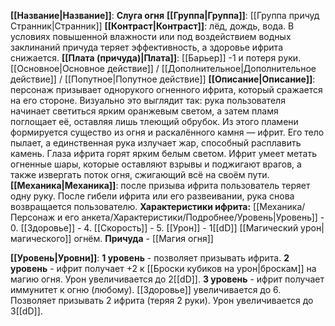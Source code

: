 **[[Название|Название]]**: **Слуга огня**
**[[Группа|Группа]]**: [[Группа причуд Странник|Странник]] 
**[[Контраст|Контраст]]**: лёд, дождь, вода. В условиях повышенной влажности или под воздействием водных заклинаний причуда теряет эффективность, а здоровье ифрита снижается.
**[[Плата (причуда)|Плата]]**: [[Барьер]] -1 и потеря руки. [[Основное|Основное действие]] / [[Дополнительное|Дополнительное действие]] / [[Попутное|Попутное действие]]
**[[Описание|Описание]]**: персонаж призывает однорукого огненного ифрита, который сражается на его стороне. Визуально это выглядит так: рука пользователя начинает светиться ярким оранжевым светом, а затем пламя поглощает её, оставляя лишь тлеющий обрубок. Из этого пламени формируется существо из огня и раскалённого камня — ифрит. Его тело пылает, а единственная рука излучает жар, способный расплавить камень. Глаза ифрита горят ярким белым светом. Ифрит умеет метать огненные шары, которые оставляют взрывы и поджигают врагов, а также извергать поток огня, сжигающий всё на своём пути.
**[[Механика|Механика]]**: после призыва ифрита пользователь теряет одну руку. После гибели ифрита или его развеивании, рука снова возвращается пользователю.
**Характеристики ифрита:**
[[Механика/Персонаж и его анкета/Характеристики/Подробнее/Уровень|Уровень]] - 0.
[[Здоровье]] - 4.
[[Скорость]] - 5.
[[Урон]] - 1[[dD]] [[Магический урон|магического]] огнём. 
**Причуда** - [[Магия огня]]


**[[Уровень|Уровни]]**:
**1 уровень** - позволяет призывать ифрита.
**2 уровень** - ифрит получает +2 к [[Броски кубиков на урон|броскам]] на магию огня. Урон увеличивается до 2[[dD]].
**3 уровень** - ифрит получает иммунитет к огню (любому). [[Здоровье]] увеличивается до 6. Позволяет призывать 2 ифрита (теряя 2 руки). Урон увеличивается до 3[[dD]].